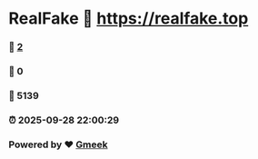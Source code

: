 # RealFake :link: https://realfake.top 
### :page_facing_up: [2](https://realfake.top/tag.html) 
### :speech_balloon: 0 
### :hibiscus: 5139 
### :alarm_clock: 2025-09-28 22:00:29 
### Powered by :heart: [Gmeek](https://github.com/Meekdai/Gmeek)
